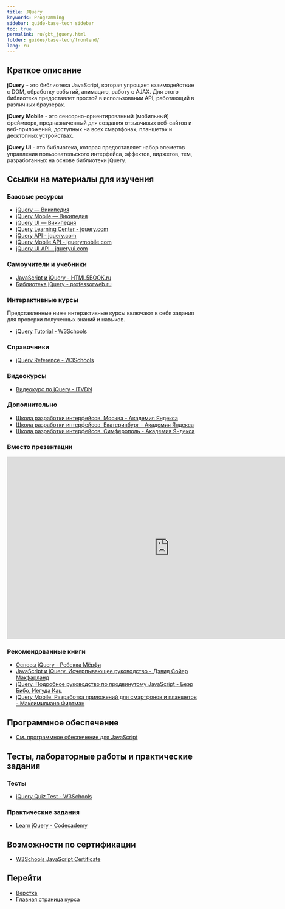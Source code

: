 ```yaml
---
title: JQuery
keywords: Programming
sidebar: guide-base-tech_sidebar
toc: true
permalink: ru/gbt_jquery.html
folder: guides/base-tech/frontend/
lang: ru
---
```


## Краткое описание

**jQuery** - это библиотека JavaScript, которая упрощает взаимодействие с DOM, обработку событий, анимацию, работу с AJAX. Для этого библиотека предоставлет простой в использовании API, работающий в различных браузерах.

**jQuery Mobile** - это сенсорно-ориентированный (мобильный) фреймворк, предназначенный для создания отзывчивых веб-сайтов и веб-приложений, доступных на всех смартфонах, планшетах и десктопных устройствах.

**jQuery UI** - это библиотека, которая предоставляет набор элеметов управления пользовательского интерфейса, эффектов, виджетов, тем, разработанных на основе библиотеки jQuery.

##  Ссылки на материалы для изучения

### Базовые ресурсы

* [jQuery — Википедия](https://ru.wikipedia.org/wiki/JQuery)
* [jQuery Mobile — Википедия](https://ru.wikipedia.org/wiki/JQuery_Mobile)
* [jQuery UI — Википедия](https://ru.wikipedia.org/wiki/JQuery_UI)
* [jQuery Learning Center - jquery.com](http://learn.jquery.com/)
* [jQuery API - jquery.com](http://api.jquery.com/)
* [jQuery Mobile API - jquerymobile.com](http://api.jquerymobile.com/)
* [jQuery UI API - jqueryui.com](http://api.jqueryui.com/)

### Самоучители и учебники
* [JavaScript и jQuery - HTML5BOOK.ru](https://html5book.ru/javascript-jquery/)
* [Библиотека jQuery - professorweb.ru](https://professorweb.ru/my/javascript/jquery/level1/jquery_index.php)

### Интерактивные курсы

Представленные ниже интерактивные курсы включают в себя задания для проверки полученных знаний и навыков.

* [jQuery Tutorial - W3Schools](http://www.w3schools.com/jquery/)

### Справочники
* [jQuery Reference - W3Schools](http://www.w3schools.com/jsref/)

### Видеокурсы
* [Видеокурс по jQuery - ITVDN](https://www.youtube.com/playlist?list=PLvItDmb0sZw964PmBjUcB75x17RK7M5ZA)

### Дополнительно
* [Школа разработки интерфейсов. Москва - Академия Яндекса](https://academy.yandex.ru/events/frontend/shri_msk-2013/)
* [Школа разработки интерфейсов. Екатеринбург - Академия Яндекса](https://academy.yandex.ru/events/frontend/shri_ekb-2013/)
* [Школа разработки интерфейсов. Симферополь - Академия Яндекса](https://academy.yandex.ru/events/frontend/shri_simf-2013/)

### Вместо презентации


<div class="thumb-wrap">
    <iframe width="854" height="480" src="https://www.youtube.com/embed/KmTK8kub_gw" frameborder="0" allowfullscreen></iframe>
</div>


### Рекомендованные книги

* [Основы jQuery - Ребекка Мёрфи](https://webref.ru/dev/jqfundamentals)
* [JavaScript и jQuery. Исчерпывающее руководство - Дэвид Сойер Макфарланд](http://www.ozon.ru/context/detail/id/33835343/)
* [jQuery. Подробное руководство по продвинутому JavaScript - Беэр Бибо, Иегуда Кац](http://www.ozon.ru/context/detail/id/6277333/)
* [jQuery Mobile. Разработка приложений для смартфонов и планшетов - Максимилиано Фиртман](http://www.ozon.ru/context/detail/id/20468239/)

## Программное обеспечение

* [См. программное обеспечение для JavaScript](http://flexberry.github.io/ru/gbt_javascript.html#section-10)

## Тесты, лабораторные работы и практические задания

### Тесты
* [jQuery Quiz Test - W3Schools](http://www.w3schools.com/jquery/jquery_quiz.asp)

### Практические задания
* [Learn jQuery - Codecademy](https://www.codecademy.com/learn/jquery)

## Возможности по сертификации

* [W3Schools JavaScript Certificate](http://www.w3schools.com/cert/cert_jquery.asp)

## Перейти

* [Верстка](gbt_layout.html)
* [Главная страница курса](gbt_landing-page.html)
